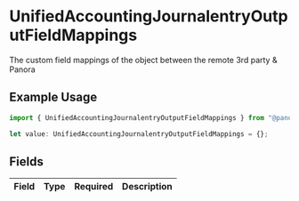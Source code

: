 # UnifiedAccountingJournalentryOutputFieldMappings

The custom field mappings of the object between the remote 3rd party & Panora

## Example Usage

```typescript
import { UnifiedAccountingJournalentryOutputFieldMappings } from "@panora/sdk/models/components";

let value: UnifiedAccountingJournalentryOutputFieldMappings = {};
```

## Fields

| Field       | Type        | Required    | Description |
| ----------- | ----------- | ----------- | ----------- |